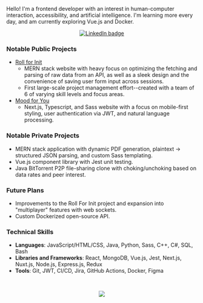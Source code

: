 Hello! I'm a frontend developer with an interest in human-computer interaction, accessibility, and artificial intelligence. I'm learning more every day, and am currently exploring Vue.js and Docker.

<p align="center">
  <a href="https://linkedin.com/in/michaela-isaacs">
    <img src="https://img.shields.io/badge/LinkedIn-0077B5?style=for-the-badge&logo=linkedin&logoColor=white" alt="LinkedIn badge">
  </a>
</p>

### Notable Public Projects
- [Roll for Init](https://github.com/Roll-For-Init/Roll-For-Init)
  - MERN stack website with heavy focus on optimizing the fetching and parsing of raw data from an API, as well as a sleek design and the convenience of saving user form input across sessions.
  - First large-scale project management effort--created with a team of 6 of varying skill levels and focus areas.
- [Mood for You](https://github.com/misaacs21/journal_app)
  - Next.js, Typescript, and Sass website with a focus on mobile-first styling, user authentication via JWT, and natural language processing.

### Notable Private Projects
- MERN stack application with dynamic PDF generation, plaintext -> structured JSON parsing, and custom Sass templating. 
- Vue.js component library with Jest unit testing.
- Java BitTorrent P2P file-sharing clone with choking/unchoking based on data rates and peer interest.

### Future Plans
- Improvements to the Roll For Init project and expansion into "multiplayer" features with web sockets.
- Custom Dockerized open-source API.

### Technical Skills
- **Languages**: JavaScript/HTML/CSS, Java, Python, Sass, C++, C#, SQL, Bash
- **Libraries and Frameworks**: React, MongoDB, Vue.js, Jest, Next.js, Nuxt.js, Node.js, Express.js, Redux
- **Tools**: Git, JWT, CI/CD, Jira, GitHub Actions, Docker, Figma  
<br/>

<p align="center">
  <a href="https://github.com/anuraghazra/github-readme-stats" alt="misaacs21's GitHub stats">
    <img src="https://github-readme-stats.vercel.app/api?username=misaacs21&count_private=true&show_icons=true&theme=onedark&hide_rank=false&hide=stars">
  </a>
</p>

